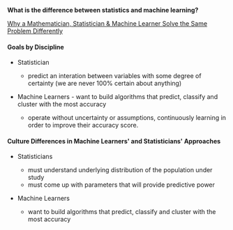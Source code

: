 **What is the difference between statistics and machine learning?**

[Why a Mathematician, Statistician & Machine Learner Solve the Same Problem Differently](http://www.galvanize.com/blog/2015/08/26/why-a-mathematician-statistician-machine-learner-solve-the-same-problem-differently-2/#.Vha0zqJ33MP)

#### Goals by Discipline

 * Statistician
    * predict an interation between variables with some degree of certainty (we are never 100% certain about anything)

 * Machine Learners - want to build algorithms that predict, classify and cluster with the most accuracy
    * operate without uncertainty or assumptions, continuously learning in order to improve their accuracy score.

#### Culture Differences in Machine Learners' and Statisticians' Approaches

 * Statisticians
    * must understand underlying distribution of the population under study
    * must come up with parameters that will provide predictive power

 * Machine Learners
    * want to build algorithms that predict, classify and cluster with the most accuracy
    
[logo]: https://github.com/reshama/resource-links/blob/master/stats/stats_vs_ml.png "Logo Title Text 2"

